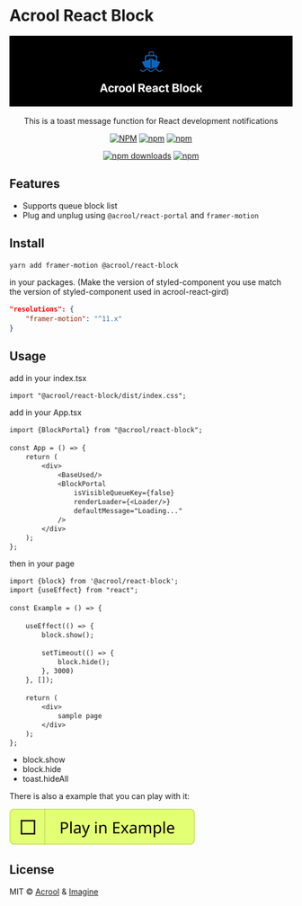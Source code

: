 # Acrool React Block

<a href="https://acrool-react-block.pages.dev/" title="Acrool React Block - This is a block function for React development loading block">
    <img src="https://raw.githubusercontent.com/acrool/acrool-react-block/main/example/public/og.webp" alt="Acrool React Block Logo"/>
</a>

<p align="center">
    This is a toast message function for React development notifications
</p>

<div align="center">

[![NPM](https://img.shields.io/npm/v/@acrool/react-block.svg?style=for-the-badge)](https://www.npmjs.com/package/@acrool/react-block)
[![npm](https://img.shields.io/bundlejs/size/@acrool/react-block?style=for-the-badge)](https://github.com/acrool/@acrool/react-block/blob/main/LICENSE)
[![npm](https://img.shields.io/npm/l/@acrool/react-block?style=for-the-badge)](https://github.com/acrool/react-block/blob/main/LICENSE)

[![npm downloads](https://img.shields.io/npm/dm/@acrool/react-block.svg?style=for-the-badge)](https://www.npmjs.com/package/@acrool/react-block)
[![npm](https://img.shields.io/npm/dt/@acrool/react-block.svg?style=for-the-badge)](https://www.npmjs.com/package/@acrool/react-block)

</div>




## Features

- Supports queue block list
- Plug and unplug using `@acrool/react-portal` and `framer-motion`

## Install

```bash
yarn add framer-motion @acrool/react-block
```

in your packages. (Make the version of styled-component you use match the version of styled-component used in acrool-react-gird)

```json
"resolutions": {
    "framer-motion": "^11.x"
}
```


## Usage

add in your index.tsx
```tst
import "@acrool/react-block/dist/index.css";
```

add in your App.tsx

```tsx
import {BlockPortal} from "@acrool/react-block";

const App = () => {
    return (
        <div>
            <BaseUsed/>
            <BlockPortal
                isVisibleQueueKey={false}
                renderLoader={<Loader/>}
                defaultMessage="Loading..."
            />
        </div>
    );
};
```

then in your page

```tsx
import {block} from '@acrool/react-block';
import {useEffect} from "react";

const Example = () => {

    useEffect(() => {
        block.show();
        
        setTimeout(() => {
            block.hide();
        }, 3000)
    }, []);

    return (
        <div>
            sample page
        </div>
    );
};
```

- block.show
- block.hide
- toast.hideAll


There is also a example that you can play with it:

[![Play react-editext-example](https://raw.githubusercontent.com/acrool/acrool-react-block/main/play-in-example-button.svg)](https://acrool-react-block.pages.dev)


## License

MIT © [Acrool](https://github.com/acrool) & [Imagine](https://github.com/imagine10255)
